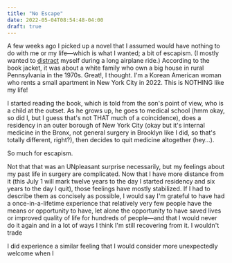 ```yaml
---
title: "No Escape"
date: 2022-05-04T08:54:48-04:00
draft: true
---
```


A few weeks ago I picked up a novel that I assumed would have nothing to do with me or my life—which is what I wanted; a bit of escapism. (I mostly wanted to [distract](/notes/distracted) myself during a long airplane ride.) According to the book jacket, it was about a white family who own a big house in rural Pennsylvania in the 1970s. Great!, I thought. I'm a Korean American woman who rents a small apartment in New York City in 2022. This is NOTHING like my life! 

I started reading the book, which is told from the son's point of view, who is a child at the outset. As he grows up, he goes to medical school (hmm okay, so did I, but I guess that's not THAT much of a coincidence), does a residency in an outer borough of New York City (okay but it's internal medicine in the Bronx, not general surgery in Brooklyn like I did, so that's totally different, right?), then decides to quit medicine altogether (hey...). 

So much for escapism. 

Not that that was an UNpleasant surprise necessarily, but my feelings about my past life in surgery are complicated. Now that I have more distance from it (this July 1 will mark twelve years to the day I started residency and six years to the day I quit), those feelings have mostly stabilized. If I had to describe them as concisely as possible, I would say I'm grateful to have had a once-in-a-lifetime experience that relatively very few people have the means or opportunity to have, let alone the opportunity to have saved lives or improved quality of life for hundreds of people—and that I would never do it again and in a lot of ways I think I'm still recovering from it. I wouldn't trade 

I did experience a similar feeling that I would consider more unexpectedly welcome when I 